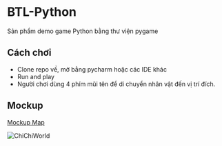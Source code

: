 # BTL-Python
Sản phẩm demo game Python bằng thư viện pygame

## Cách chơi
- Clone repo về, mở bằng pycharm hoặc các IDE khác
- Run and play
- Người chơi dùng 4 phím mũi tên để di chuyển nhân vật đến vị trí đích.

## Mockup
[Mockup Map](https://www.figma.com/file/6BKwkwYLk8oNpFVKZ8Q0Lk/BTL-Python-team-library?node-id=0%3A1)

![ChiChiWorld](https://user-images.githubusercontent.com/73396832/140948701-3aba3bb8-4683-43e7-817d-802305011b68.png)
